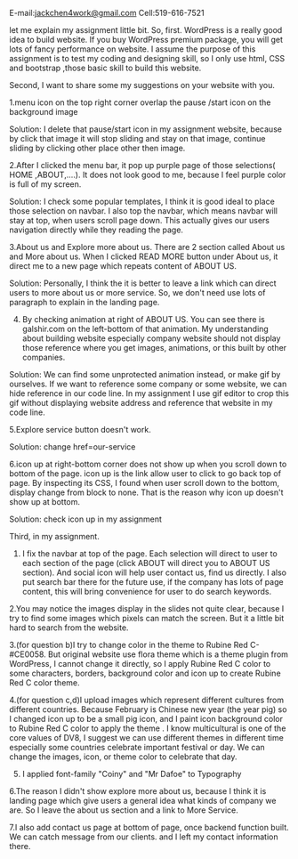 E-mail:jackchen4work@gmail.com
Cell:519-616-7521

let me explain my assignment little bit.
So, first. WordPress is a really good idea to build website. If you buy WordPress premium package, you will get lots of fancy performance on website.
I assume the purpose of this assignment is to test my coding and designing skill, so I only use html, CSS and bootstrap ,those basic skill to build this website.

Second, I want to share some my suggestions on your website with you.

1.menu icon on the top right corner overlap the pause /start icon on the background image

Solution: I delete that pause/start icon in my assignment website, because by click that image it will stop sliding and stay on that image, continue sliding by clicking other place other then image.

2.After I clicked the menu bar, it pop up  purple page of those selections( HOME ,ABOUT,....). It does not look good to me, because I feel purple color is full of my screen.

Solution: I check some popular templates, I think it is good ideal to place those selection on navbar. I also top the navbar, which means navbar will stay at top, when users scroll page down. This actually gives our users navigation directly while they reading the page.

3.About us and Explore more about us. There are 2 section called About us and More about us. When I clicked READ MORE button under About us, it direct me to a new page which repeats content of ABOUT US.

Solution: Personally, I think the it is better to leave a link which can direct users to more about us or more service. So, we don't need use lots of paragraph to explain in the landing page.

4. By checking animation at right of ABOUT US. You can see there is galshir.com on the left-bottom of that animation. My understanding about building website especially company website should not display those reference where you get images, animations, or this built by other companies.

Solution: We can find some unprotected animation instead, or make gif by ourselves. If we want to reference some company or some website, we can hide reference in our code line. In my assignment I use gif editor to crop this gif without displaying website address and reference that website in my code line.

5.Explore service button doesn't work.

Solution: change href=our-service

6.icon up at right-bottom corner does not show up when you scroll down to bottom of the page. icon up is the link allow user to click to go back top of page. By inspecting its CSS, I found when user scroll down to the bottom, display change from block to none. That is the reason why icon up doesn't show up at bottom.

Solution: check icon up in my assignment

Third, in my assignment.
1. I fix the navbar at top of the page. Each selection will direct to user to each section of the page (click ABOUT will direct you to ABOUT US section). And social icon will help user contact us, find us directly. I also put search bar there for the future use, if the company has lots of page content, this will bring convenience for user to do search keywords.

2.You may notice the images display in the slides not quite clear, because I try to find some images which pixels can match the screen. But it a little bit hard to search from the website.

3.(for question b)I try to change color in the theme to Rubine Red C-#CE0058. But original website use flora theme which is a theme plugin from WordPress, I cannot change it directly, so I apply  Rubine Red C color to some characters, borders, background color and icon up to create  Rubine Red C color theme.

4.(for question c,d)I upload images which represent different cultures from different countries. Because February is Chinese new year (the year pig) so I changed icon up to be a small pig icon, and I paint icon background color to Rubine Red C color to apply the theme . I know multicultural is one of the core values of DV8, I suggest we can use different themes in different time especially some countries celebrate important festival or day. We can change the images, icon, or theme color to celebrate that day.

5. I applied  font-family "Coiny" and  "Mr Dafoe" to Typography

6.The reason I didn't show explore more about us, because I think it is landing page which give users a general idea what kinds of company we are. So I leave the about us section and a link to More Service.

7.I also add contact us page at bottom of page, once backend function built. We can catch message from our clients. and I left my contact information there.
